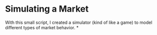# Simulating a Market

With this small script, I created a simulator (kind of like a game) to model different types of market behavior.
* 